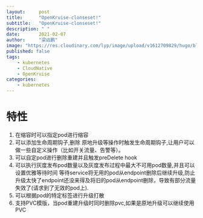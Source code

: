 ```yaml
---
layout:     post 
title:      "OpenKruise-clonseset!"
subtitle:   "OpenKruise-clonseset!"
description: " "
date:       2021-02-07
author:     "梁远鹏"
image: "https://res.cloudinary.com/lyp/image/upload/v1612709829/hugo/blog.github.io/pexels-drew-williams-3483967.jpg"
published: false
tags:
    - kubernetes
    - CloudNative
    - OpenKruise
categories: 
    - kubernetes
---  
```


# 特性  

1. 在缩容时可以指定pod进行缩容  
2. 可以添加生命周期钩子,删除 原地升级等操作时触发生命周期钩子,让用户可以做一些自定义操作（比如开关流量、告警等）。
3. 可以自定pod进行删除重建并且触发preDelete hook  
4. 可以执行灰度发布pod数量以及灰度发布过程中最大不可用pod数量,并且可以设置优雅等待时间 等待service将无用的pod从endpoint删除后继续升级,防止升级太快了endpoint还没来得及将旧的pod从endpoint删除，导致有部分流量失效了(请求到了无效的pod上).  
5. 可以根据pod的特定标签进行升级打散  
6. 支持PVC模版，当pod重建升级时同时删除pvc,如果是原地升级可以继续使用PVC